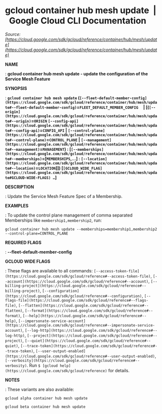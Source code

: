 # gcloud container hub mesh update  |  Google Cloud CLI Documentation

*Source: [https://cloud.google.com/sdk/gcloud/reference/container/hub/mesh/update](https://cloud.google.com/sdk/gcloud/reference/container/hub/mesh/update)*

**NAME**

: **gcloud container hub mesh update - update the configuration of the Service Mesh Feature**

**SYNOPSIS**

: **`gcloud container hub mesh update` (`[--fleet-default-member-config](https://cloud.google.com/sdk/gcloud/reference/container/hub/mesh/update#--fleet-default-member-config)`=`FLEET_DEFAULT_MEMBER_CONFIG`     | [(`[--origin](https://cloud.google.com/sdk/gcloud/reference/container/hub/mesh/update#--origin)`=`ORIGIN` `[--config-api](https://cloud.google.com/sdk/gcloud/reference/container/hub/mesh/update#--config-api)`=`CONFIG_API` | `[--control-plane](https://cloud.google.com/sdk/gcloud/reference/container/hub/mesh/update#--control-plane)`=`CONTROL_PLANE` | `[--management](https://cloud.google.com/sdk/gcloud/reference/container/hub/mesh/update#--management)`=`MANAGEMENT`) : [`[--memberships](https://cloud.google.com/sdk/gcloud/reference/container/hub/mesh/update#--memberships)`=[`MEMBERSHIPS`,…] : `[--location](https://cloud.google.com/sdk/gcloud/reference/container/hub/mesh/update#--location)`=`LOCATION`]]) [`[GCLOUD_WIDE_FLAG](https://cloud.google.com/sdk/gcloud/reference/container/hub/mesh/update#GCLOUD-WIDE-FLAGS) …`]**

**DESCRIPTION**

: Update the Service Mesh Feature Spec of a Membership.

**EXAMPLES**

: To update the control plane management of comma separated Memberships like
`membership1,membership2`, run:

```
gcloud container hub mesh update --memberships=membership1,membership2 --control-plane=CONTROL_PLANE
```

**REQUIRED FLAGS**

: **--fleet-default-member-config**

**GCLOUD WIDE FLAGS**

: These flags are available to all commands: `[--access-token-file](https://cloud.google.com/sdk/gcloud/reference#--access-token-file)`,
`[--account](https://cloud.google.com/sdk/gcloud/reference#--account)`, `[--billing-project](https://cloud.google.com/sdk/gcloud/reference#--billing-project)`,
`[--configuration](https://cloud.google.com/sdk/gcloud/reference#--configuration)`,
`[--flags-file](https://cloud.google.com/sdk/gcloud/reference#--flags-file)`,
`[--flatten](https://cloud.google.com/sdk/gcloud/reference#--flatten)`, `[--format](https://cloud.google.com/sdk/gcloud/reference#--format)`, `[--help](https://cloud.google.com/sdk/gcloud/reference#--help)`, `[--impersonate-service-account](https://cloud.google.com/sdk/gcloud/reference#--impersonate-service-account)`,
`[--log-http](https://cloud.google.com/sdk/gcloud/reference#--log-http)`,
`[--project](https://cloud.google.com/sdk/gcloud/reference#--project)`, `[--quiet](https://cloud.google.com/sdk/gcloud/reference#--quiet)`, `[--trace-token](https://cloud.google.com/sdk/gcloud/reference#--trace-token)`, `[--user-output-enabled](https://cloud.google.com/sdk/gcloud/reference#--user-output-enabled)`,
`[--verbosity](https://cloud.google.com/sdk/gcloud/reference#--verbosity)`.
Run `$ [gcloud help](https://cloud.google.com/sdk/gcloud/reference)` for details.

**NOTES**

: These variants are also available:

```
gcloud alpha container hub mesh update
```

```
gcloud beta container hub mesh update
```